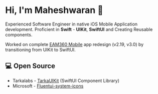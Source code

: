 
<!--
**maheshwaran01m/maheshwaran01m** is a ✨ _special_ ✨ repository because its `README.md` (this file) appears on your GitHub profile.
-->

# Hi, I'm Maheshwaran 👋

Experienced Software Engineer in native iOS Mobile Application development. Proficient in **Swift** - **UIKit**, **SwiftUI** and Creating Reusable components.

Worked on complete [EAM360 Mobile](https://apps.apple.com/in/app/eam360-mobile-app-for-maximo/id1076817566) app redesign (v2.19, v3.0) by transitioning from UIKit to SwiftUI.

## 💻 Open Source

- Tarkalabs - [TarkaUIKit](https://github.com/tarkalabs/tarka-ui-kit-ios.git) (SwiftUI Component Library)
- Microsoft - [Fluentui-system-icons](https://github.com/microsoft/fluentui-system-icons)

<!--
## 📈Stats

<p align="leading"> 
  <img width="48%" src="https://github-readme-streak-stats.herokuapp.com/?user=maheshwaran01m&theme=highcontrast&hide_border=true" alt="maheshwaran01m" />
  </p>

<p align="leading">

  <img width="48%" src="https://github-readme-stats.vercel.app/api?username=maheshwaran01m&show_icons=true&theme=dracula&title_color=ff8000&text_color=ffffff&locale=en&hide_border=true" alt="maheshwaran01m"/> 
</p>

  <p align="leading">
<img width="40%" src="https://github-readme-stats.vercel.app/api/top-langs?username=maheshwaran01m&show_icons=true&theme=dracula&title_color=ff8000&text_color=ffffff&locale=en&layout=compact&hide_border=true" alt="maheshwaran01m" /> 
  </p>

  ![Apple](https://img.shields.io/badge/Apple-%23000000.svg?style=for-the-badge&logo=apple&logoColor=white) ![Swift](https://img.shields.io/badge/swift-F54A2A?style=for-the-badge&logo=swift&logoColor=white) ![iOS](https://img.shields.io/badge/iOS-000000?style=for-the-badge&logo=ios&logoColor=white) ![macOS](https://img.shields.io/badge/mac%20os-000000?style=for-the-badge&logo=macos&logoColor=F0F0F0)
  
## 📫 Reach me: 
<a href="mailto:email@gmail.com?"><img src="https://img.shields.io/badge/gmail-%23DD0031.svg?&style=for-the-badge&logo=gmail&logoColor=white"/></a>
 --> 
